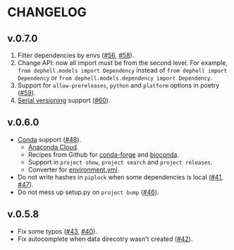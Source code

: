 # CHANGELOG

## v.0.7.0

1. Filter dependencies by envs ([#56](https://github.com/dephell/dephell/issues/56), [#58](https://github.com/dephell/dephell/pull/58)).
1. Change API: now all import must be from the second level. For example, `from dephell.models import Dependency` instead of `from dephell import Dependency` or `from dephell.models.dependency import Dependency`.
1. Support for `allow-prereleases`, `python` and `platform` options in poetry ([#59](https://github.com/dephell/dephell/pull/59)).
1. [Serial versioning](https://packaging.python.org/guides/distributing-packages-using-setuptools/#serial-versioning) support ([#60](https://github.com/dephell/dephell/pull/60)).

## v.0.6.0

+ [Conda](https://github.com/conda/conda/) support ([#48](https://github.com/dephell/dephell/pull/48)).
    + [Anaconda Cloud](https://docs.anaconda.com/anaconda-cloud/).
    + Recipes from Github for [conda-forge](https://github.com/conda-forge/) and [bioconda](https://github.com/bioconda/bioconda-recipes/).
    + Support in `project show`, `project search` and `project releases`.
    + Converter for [environment.yml](https://docs.conda.io/projects/conda/en/latest/user-guide/tasks/manage-environments.html#sharing-an-environment).
+ Do not write hashes in `piplock` when some dependencies is local ([#41](https://github.com/dephell/dephell/issues/41), [#47](https://github.com/dephell/dephell/pull/47)).
+ Do not mess up setup.py on `project bump` ([#46](https://github.com/dephell/dephell/pull/46)).

## v.0.5.8

+ Fix some typos ([#43](https://github.com/dephell/dephell/issues/43), [#40](https://github.com/dephell/dephell/pull/40)).
+ Fix autocomplete when data direcotry wasn't created ([#42](https://github.com/dephell/dephell/issues/42)).
